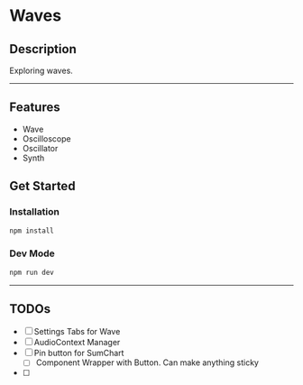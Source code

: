 # Waves

## Description

Exploring waves.

___

## Features
 - Wave
 - Oscilloscope
 - Oscillator
 - Synth

## Get Started

### Installation

```bash
npm install
````

### Dev Mode
```bash
npm run dev
````
___

## TODOs
- [ ] Settings Tabs for Wave
- [ ] AudioContext Manager
- [ ] Pin button for SumChart
  - [ ] Component Wrapper with Button. Can make anything sticky
- [ ] 